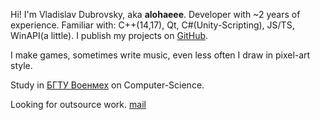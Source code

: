 
Hi! I'm Vladislav Dubrovsky, aka  __alohaeee__. 
Developer with ~2 years of experience. Familiar with: C++(14,17), Qt, C#(Unity-Scripting), JS/TS, WinAPI(a little). I publish my projects on [GitHub](https://github.com/alohaeee).

I make games, sometimes write music, even less often I draw in pixel-art style.

Study in [БГТУ Военмех](https://ru.wikipedia.org/wiki/%D0%91%D0%B0%D0%BB%D1%82%D0%B8%D0%B9%D1%81%D0%BA%D0%B8%D0%B9_%D0%B3%D0%BE%D1%81%D1%83%D0%B4%D0%B0%D1%80%D1%81%D1%82%D0%B2%D0%B5%D0%BD%D0%BD%D1%8B%D0%B9_%D1%82%D0%B5%D1%85%D0%BD%D0%B8%D1%87%D0%B5%D1%81%D0%BA%D0%B8%D0%B9_%D1%83%D0%BD%D0%B8%D0%B2%D0%B5%D1%80%D1%81%D0%B8%D1%82%D0%B5%D1%82_%C2%AB%D0%92%D0%BE%D0%B5%D0%BD%D0%BC%D0%B5%D1%85%C2%BB) on Computer-Science. 


Looking for outsource work. [mail](mailto:vladyadubrovsky@gmail.com)